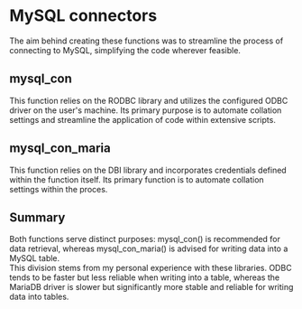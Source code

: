 # MySQL connectors

The aim behind creating these functions was to streamline the process of connecting to MySQL, simplifying the code wherever feasible.<br>

## mysql_con
This function relies on the RODBC library and utilizes the configured ODBC driver on the user's machine. Its primary purpose is to automate collation settings and streamline the application of code within extensive scripts.

## mysql_con_maria
This function relies on the DBI library and incorporates credentials defined within the function itself. Its primary function is to automate collation settings within the proces.<br>

## Summary
Both functions serve distinct purposes: mysql_con() is recommended for data retrieval, whereas mysql_con_maria() is advised for writing data into a MySQL table.<br> 
This division stems from my personal experience with these libraries. ODBC tends to be faster but less reliable when writing into a table, whereas the MariaDB driver is slower but significantly more stable and reliable for writing data into tables.